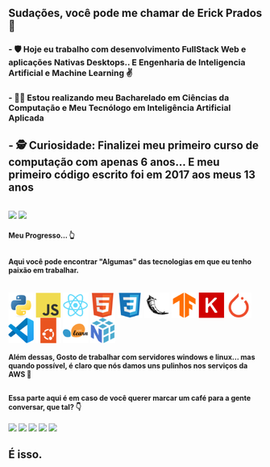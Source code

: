 ## Sudações, você pode me chamar de Erick Prados 👋

### - 🛡️ Hoje eu trabalho com desenvolvimento FullStack Web e aplicações Nativas Desktops.. E Engenharia de Inteligencia Artificial e Machine Learning ✌️

### - 👨‍🎓 Estou realizando meu Bacharelado em Ciências da Computação e Meu Tecnólogo em Inteligência Artificial Aplicada

## - 🕵️ Curiosidade: Finalizei meu primeiro curso de computação com apenas 6 anos... E meu primeiro código escrito foi em 2017 aos meus 13 anos
<div><br></div>

<div>
  <img height="180em" src="https://github-readme-stats-1pdn61zad-falis-epgs-projects.vercel.app/api?username=Falis-EPG&show_icons=true&theme=radical"/>
  <img height="180em" src="https://github-readme-stats-1pdn61zad-falis-epgs-projects.vercel.app/api/top-langs/?username=Falis-EPG&layout=compact"/>
</div>

#### Meu Progresso... 👆

##

#### Aqui você pode encontrar "Algumas" das tecnologias em que eu tenho paixão em trabalhar.

<div style="display: inline_block"><br>
  <img align="center" alt="Erick Language Markdown - Python" height="50" width="50" src="https://raw.githubusercontent.com/devicons/devicon/master/icons/python/python-original.svg"/>
  <img align="center" alt="Erick Language Markdown - JavaScript" height="50" width="50" src="https://raw.githubusercontent.com/devicons/devicon/master/icons/javascript/javascript-original.svg"/>
  <img align="center" alt="Erick Language Markdown - React" height="50" width="50" src="https://raw.githubusercontent.com/devicons/devicon/master/icons/react/react-original.svg"/>
  <img align="center" alt="Erick Language Markdown - HTML" height="50" width="50" src="https://raw.githubusercontent.com/devicons/devicon/master/icons/html5/html5-original.svg"/>
  <img align="center" alt="Erick Language Markdown - CSS" height="50" width="50" src="https://raw.githubusercontent.com/devicons/devicon/master/icons/css3/css3-original.svg"/>
  <img align="center" alt="Erick Language Markdown - Flask" height="50" width="50" src="https://raw.githubusercontent.com/devicons/devicon/master/icons/flask/flask-original.svg"/>
  <img align="center" alt="Erick Language Markdown - TensorFlow" height="50" width="50" src="https://raw.githubusercontent.com/devicons/devicon/master/icons/tensorflow/tensorflow-original.svg"/>
  <img align="center" alt="Erick Language Markdown - Keras" height="50" width="50" src="https://raw.githubusercontent.com/devicons/devicon/master/icons/keras/keras-original.svg"/>
  <img align="center" alt="Erick Language Markdown - PyTorch" height="50" width="50" src="https://raw.githubusercontent.com/devicons/devicon/master/icons/pytorch/pytorch-original.svg"/>
  <img align="center" alt="Erick Language Markdown - VisualStudioCode" height="50" width="50" src="https://raw.githubusercontent.com/devicons/devicon/master/icons/vscode/vscode-original.svg"/>
  <img align="center" alt="Erick Language Markdown - Ubunto" height="50" width="50" src="https://raw.githubusercontent.com/devicons/devicon/master/icons/ubuntu/ubuntu-original.svg"/>
  <img align="center" alt="Erick Language Markdown - scikitlearn" height="50" width="50" src="https://raw.githubusercontent.com/devicons/devicon/master/icons/scikitlearn/scikitlearn-original.svg"/>
  <img align="center" alt="Erick Language Markdown - numpy" height="50" width="50" src="https://raw.githubusercontent.com/devicons/devicon/master/icons/numpy/numpy-original.svg"/>
</div>

#### Além dessas, Gosto de trabalhar com servidores windows e linux... mas quando possível, é claro que nós damos uns pulinhos nos serviços da AWS 🤘

##
#### Essa parte aqui é em caso de você querer marcar um café para a gente conversar, que tal? 👇
<div>
  <a href="mailto:erick.prados@hotmail.com"><img src="https://img.shields.io/badge/Microsoft_Outlook-0078D4?style=for-the-badge&logo=microsoft-outlook&logoColor=white"/></a>
  <a href="https://wa.me/5534996855832"><img src="https://img.shields.io/badge/WhatsApp-25D366?style=for-the-badge&logo=whatsapp&logoColor=white"/></a>
  <a href="https://github.com/Falis-EPG/"><img src="https://img.shields.io/badge/GitHub-100000?style=for-the-badge&logo=github&logoColor=white"/></a>
  <a href="https://www.instagram.com/erick_prados/"><img src="https://img.shields.io/badge/Instagram-E4405F?style=for-the-badge&logo=instagram&logoColor=white"/></a>
  <a href="https://www.linkedin.com/in/erick-prados-97171a237/"><img src="https://img.shields.io/badge/LinkedIn-0077B5?style=for-the-badge&logo=linkedin&logoColor=white"/></a>

</div>

##

## É isso.
